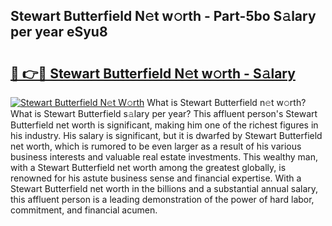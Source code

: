 ## Stewart Butterfield N𝚎t w𝚘rth - Part-5bo S𝚊lary per year eSyu8

# <h2><a href="http://gc0exa5.nevu.top/?p=Stewart+Butterfield">🔗 👉🔴 Stewart Butterfield N𝚎t w𝚘rth - S𝚊lary</a></h2>

[![Stewart Butterfield N𝚎t W𝚘rth](https://i.imgur.com/Oavwk0R.jpeg)](http://gc0exa5.nevu.top/?p=Stewart+Butterfield)
What is Stewart Butterfield n𝚎t w𝚘rth? What is Stewart Butterfield s𝚊lary per year?
This affluent person's Stewart Butterfield net worth is significant, making him one of the richest figures in his industry. His salary is significant, but it is dwarfed by Stewart Butterfield net worth, which is rumored to be even larger as a result of his various business interests and valuable real estate investments. This wealthy man, with a Stewart Butterfield net worth among the greatest globally, is renowned for his astute business sense and financial expertise. With a Stewart Butterfield net worth in the billions and a substantial annual salary, this affluent person is a leading demonstration of the power of hard labor, commitment, and financial acumen.
